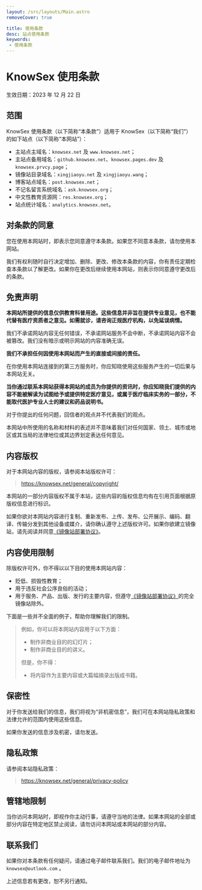 ```yaml
---
layout: /src/layouts/Main.astro
removeCover: true

title: 使用条款
desc: 站点使用条款
keywords: 
 - 使用条款
---
```


# KnowSex 使用条款

生效日期：2023 年 12 月 22 日

## 范围
KnowSex 使用条款（以下简称“本条款”）适用于 KnowSex（以下简称“我们”）的如下站点（以下简称“本网站”）：

- 主站点主域名：`knowsex.net` 及 `www.knowsex.net`；
- 主站点备用域名：`github.knowsex.net`、`knowsex.pages.dev` 及 `knowsex.prvcy.page`；
- 镜像站目录域名：`xingjiaoyu.net` 及 `xingjiaoyu.wang`；
- 博客站点域名：`post.knowsex.net`；
- 不记名留言系统域名：`ask.knowsex.org`；
- 中文性教育资源网：`res.knowsex.org`；
- 站点统计域名：`analytics.knowsex.net`。

## 对条款的同意
您在使用本网站时，即表示您同意遵守本条款。如果您不同意本条款，请勿使用本网站。

我们有权利随时自行决定增加、删除、更改、修改本条款的内容，你有责任定期检查本条款以了解更改。如果你在更改后继续使用本网站，则表示你同意遵守更改后的条款。

## 免责声明

**本网站所提供的信息仅供教育科普用途。这些信息并非旨在提供专业意见，也不能代替有医疗资质者之意见。如需就诊，请咨询正规医疗机构，以免延误病情。**

我们不承诺网站内容无任何错误，不承诺网站服务不会中断，不承诺网站内容不会被篡改。我们没有暗示或明示网站的内容准确无误。

**我们不承担任何因使用本网站而产生的直接或间接的责任。**

在你使用本网站连接到的第三方服务时，你应知晓使用这些服务产生的一切后果与本网站无关。

**当你通过联系本网站获得本网站的成员为你提供的资讯时，你应知晓我们提供的内容不能被解读为试图给予或提供特定医疗意见，或属于医疗临床实务的一部分，不能取代医护专业人士的建议和药品说明书。**

对于你提出的任何问题，回信者的观点并不代表我们的观点。

本网站中所使用的名称和材料的表述并不意味着我们对任何国家、领土、城市或地区或其当局的法律地位或其边界划定表达任何意见。

## 内容版权

对于本网站内容的版权，请参阅本站版权许可：

> https://knowsex.net/general/copyright/

本网站的一部分内容版权不属于本站，这些内容的版权信息均有在引用页面根据原版权信息进行标识。

如果你欲对本网站内容进行复制、重新发布、上传、发布、公开展示、编码、翻译、传输分发到其他设备或媒介，请你确认遵守上述版权许可。如果你欲建立镜像站，请先阅读并同意[《镜像站部署协议》](https://github.com/knowsex/knowsex.github.io/blob/main/mirror-license.md)。

## 内容使用限制

除版权许可外，你不得以以下目的使用本网站内容：

- 贬低、损毁性教育；
- 用于违反社会公序良俗的活动；
- 用于服务、产品、出版、发行的主要内容，但遵守[《镜像站部署协议》](https://github.com/knowsex/knowsex.github.io/blob/main/mirror-license.md)的完全镜像站除外。

下面是一些并不全面的例子，帮助你理解我们的限制。

> 例如，你可以将本网站内容用于以下方面：
> 
> - 制作非商业目的的幻灯片；
> - 制作非商业目的的讲义。
> 
> 但是，你不得：
> 
> - 将内容作为主要内容或大篇幅摘录出版成书籍。

## 保密性

对于你发送给我们的信息，我们将视为“非机密信息”，我们可在本网站隐私政策和法律允许的范围内使用这些信息。

如果你发送的信息涉及机密，请勿发送。

## 隐私政策

请参阅本站隐私政策：
> https://knowsex.net/general/privacy-policy

## 管辖地限制

当你访问本网站时，即视作你主动行事，请遵守当地的法律。如果本网站的全部或部分内容在特定地区禁止阅读，请勿访问本网站或本网站的部分内容。

## 联系我们
如果你对本条款有任何疑问，请通过电子邮件联系我们。我们的电子邮件地址为 `knowsex@outlook.com` 。

上述信息若有更改，恕不另行通知。

